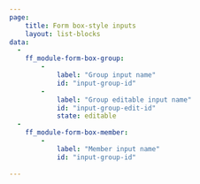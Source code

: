 ```yaml
---
page:
    title: Form box-style inputs
    layout: list-blocks
data:
  - 
    ff_module-form-box-group:
        - 
            label: "Group input name"
            id: "input-group-id"
        - 
            label: "Group editable input name"
            id: "input-group-edit-id"
            state: editable
  -
    ff_module-form-box-member:
        - 
            label: "Member input name"
            id: "input-group-id"
        
---
```

